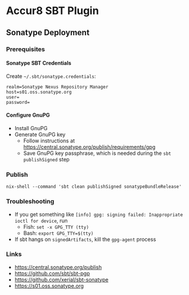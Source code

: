 # Accur8 SBT Plugin

## Sonatype Deployment

### Prerequisites

#### Sonatype SBT Credentials
Create `~/.sbt/sonatype.credentials`:
```
realm=Sonatype Nexus Repository Manager
host=s01.oss.sonatype.org
user=
password=
```

#### Configure GnuPG
- Install GnuPG
- Generate GnuPG key
    - Follow instructions at https://central.sonatype.org/publish/requirements/gpg
    - Save GnuPG key passphrase, which is needed during the `sbt publishSigned` step

### Publish
```shell
nix-shell --command 'sbt clean publishSigned sonatypeBundleRelease'
```

### Troubleshooting
- If you get something like `[info] gpg: signing failed: Inappropriate ioctl for device`, run
    - Fish: `set -x GPG_TTY (tty)`
    - Bash: `export GPG_TTY=$(tty)`
- If sbt hangs on `signedArtifacts`, kill the `gpg-agent` process

### Links
- https://central.sonatype.org/publish
- https://github.com/sbt/sbt-pgp
- https://github.com/xerial/sbt-sonatype
- https://s01.oss.sonatype.org

